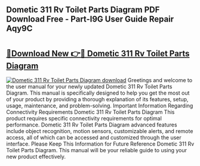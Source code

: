 ## Dometic 311 Rv Toilet Parts Diagram PDF Download Free - Part-I9G User Guide Repair Aqy9C

# <h2><a href="http://dfp0yuo.blite.top/?on=Dometic+311+Rv+Toilet+Parts+Diagram">🔗Download New 👉🔴 Dometic 311 Rv Toilet Parts Diagram</a></h2>

[![Dometic 311 Rv Toilet Parts Diagram download](https://i.imgur.com/lujVjoI.png)](http://dfp0yuo.blite.top/?on=Dometic+311+Rv+Toilet+Parts+Diagram)
Greetings and welcome to the user manual for your newly updated Dometic 311 Rv Toilet Parts Diagram. This manual is specifically designed to help you get the most out of your product by providing a thorough explanation of its features, setup, usage, maintenance, and problem-solving. Important Information Regarding Connectivity Requirements Dometic 311 Rv Toilet Parts Diagram This product requires specific connectivity requirements for optimal performance. Dometic 311 Rv Toilet Parts Diagram advanced features include object recognition, motion sensors, customizable alerts, and remote access, all of which can be accessed and customized through the user interface. Please Keep This Information for Future Reference Dometic 311 Rv Toilet Parts Diagram. This manual will be your reliable guide to using your new product effectively.
